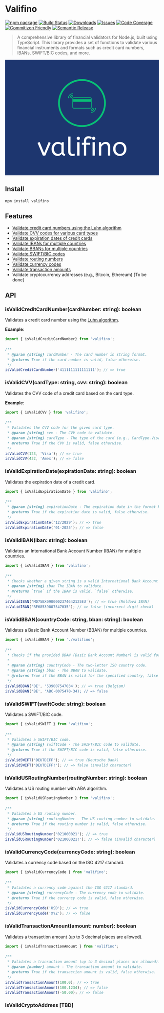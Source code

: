 # Valifino

[![npm package][npm-img]][npm-url]
[![Build Status][build-img]][build-url]
[![Downloads][downloads-img]][downloads-url]
[![Issues][issues-img]][issues-url]
[![Code Coverage][codecov-img]][codecov-url]
[![Commitizen Friendly][commitizen-img]][commitizen-url]
[![Semantic Release][semantic-release-img]][semantic-release-url]

> A comprehensive library of financial validators for Node.js, built using TypeScript. This library provides a set of functions to validate various financial instruments and formats such as credit card numbers, IBANs, SWIFT/BIC codes, and more.

![Valifino](./images/logo.png)

## Install

```bash
npm install valifino
```

## Features

- [Validate credit card numbers using the Luhn algorithm](#isvalidcreditcardnumbercardnumber-string-boolean)
- [Validate CVV codes for various card types](#isvalidcvvcardtype-string-cvv-string-boolean)
- [Validate expiration dates of credit cards](#isvalidexpirationdateexpirationdate-string-boolean)
- [Validate IBANs for multiple countries](#isvalidibaniban-string-boolean)
- [Validate BBANs for multiple countries](#isvalidbbancountrycode-string-bban-string-boolean)
- [Validate SWIFT/BIC codes](#isvalidswiftswiftcode-string-boolean)
- [Validate routing numbers](#isvalidusroutingnumberroutingnumber-string-boolean)
- [Validate currency codes](#isvalidcurrencycodecurrencycode-string-boolean)
- [Validate transaction amounts](#isvalidtransactionamountamount-number-boolean)
- Validate cryptocurrency addresses (e.g., Bitcoin, Ethereum) [To be done]

## API

### isValidCreditCardNumber(cardNumber: string): boolean

Validates a credit card number using the [Luhn algorithm](https://en.wikipedia.org/wiki/Luhn_algorithm).

**Example**:
```ts
import { isValidCreditCardNumber} from 'valifino';

/**
 * @param {string} cardNumber - The card number in string format.
 * @returns True if the card number is valid, false otherwise.
 */
isValidCreditCardNumber('4111111111111111'); // => true
```

### isValidCVV(cardType: string, cvv: string): boolean

Validates the CVV code of a credit card based on the card type.

**Example**:
```ts
import { isValidCVV } from 'valifino';

/**
 * Validates the CVV code for the given card type.
 * @param {string} cvv - The CVV code to validate.
 * @param {string} cardType - The type of the card (e.g., CardType.Visa, CardType.MasterCard).
 * @returns True if the CVV is valid, false otherwise.
 */
isValidCVV(123, 'Visa'); // => true
isValidCVV(432, 'Amex'); // => false
```

### isValidExpirationDate(expirationDate: string): boolean

Validates the expiration date of a credit card.

```ts
import { isValidExpirationDate } from 'valifino';

/**
 * @param {string} expirationDate - The expiration date in the format MM/YY or MM/YYYY.
 * @returns True if the expiration date is valid, false otherwise.
 */
isValidExpirationDate('12/2029'); // => true
isValidExpirationDate('01-2025'); // => false
```

### isValidIBAN(iban: string): boolean

Validates an International Bank Account Number (IBAN) for multiple countries.

```ts
import { isValidIBAN } from 'valifino';

/**
 * Checks whether a given string is a valid International Bank Account Number (IBAN).
 * @param {string} iban The IBAN to validate.
 * @returns `true` if the IBAN is valid, `false` otherwise.
 */
isValidIBAN('MD75EX0900002374642125EU'); // => true (Moldova IBAN)
isValidIBAN('BE68539007547035'); // => false (incorrect digit check)
````

### isValidBBAN(countryCode: string, bban: string): boolean

Validates a Basic Bank Account Number (BBAN) for multiple countries.

```ts
import { isValidBBAN } from './valifino';

/**
 * Checks if the provided BBAN (Basic Bank Account Number) is valid for a given country.
 *
 * @param {string} countryCode - The two-letter ISO country code.
 * @param {string} bban - The BBAN to validate.
 * @returns True if the BBAN is valid for the specified country, false otherwise.
 */
isValidBBAN('BE', '539007547034'); // => true (Belgium)
isValidBBAN('BE', 'ABC-0075470-34); // => false
```

### isValidSWIFT(swiftCode: string): boolean

Validates a SWIFT/BIC code.

```ts
import { isValidSWIFT } from 'valifino';

/**
 * Validates a SWIFT/BIC code.
 * @param {string} swiftCode - The SWIFT/BIC code to validate.
 * @returns True if the SWIFT/BIC code is valid, false otherwise.
 */
isValidSWIFT('DEUTDEFF'); // => true (Deutsche Bank)
isValidSWIFT('DEUTDEFF!'); // => false (invalid character)
```
### isValidUSRoutingNumber(routingNumber: string): boolean

Validates a US routing number with ABA algorithm.

```ts
import { isValidUSRoutingNumber } from 'valifino';

/**
 * Validates a US routing number.
 * @param {string} routingNumber - The US routing number to validate.
 * @returns True if the routing number is valid, false otherwise.
 */
isValidUSRoutingNumber('021000021'); // => true
isValidUSRoutingNumber('021000021!'); // => false (invalid character)
```

### isValidCurrencyCode(currencyCode: string): boolean

Validates a currency code based on the ISO 4217 standard.

```ts
import { isValidCurrencyCode } from 'valifino';

/**
 * Validates a currency code against the ISO 4217 standard.
 * @param {string} currencyCode - The currency code to validate.
 * @returns True if the currency code is valid, false otherwise.
 */
isValidCurrencyCode('USD'); // => true
isValidCurrencyCode('XYZ'); // => false
```

### isValidTransactionAmount(amount: number): boolean

Validates a transaction amount (up to 3 decimal places are allowed).

```ts
import { isValidTransactionAmount } from 'valifino';

/**
 * Validates a transaction amount (up to 3 decimal places are allowed).
 * @param {number} amount - The transaction amount to validate.
 * @returns True if the transaction amount is valid, false otherwise.
 */
isValidTransactionAmount(100.0); // => true
isValidTransactionAmount(100.1234); // => false
isValidTransactionAmount(-50.00); // => false
```

### isValidCryptoAddress [TBD]

[build-img]:https://github.com/aboutml/valifino/actions/workflows/release.yml/badge.svg
[build-url]:https://github.com/aboutml/valifino/actions/workflows/release.yml
[downloads-img]:https://img.shields.io/npm/dt/valifino
[downloads-url]:https://www.npmtrends.com/valifino
[npm-img]:https://img.shields.io/npm/v/valifino
[npm-url]:https://www.npmjs.com/package/valifino
[issues-img]:https://img.shields.io/github/issues/aboutml/valifino
[issues-url]:https://github.com/aboutml/valifino/issues
[codecov-img]:https://codecov.io/gh/aboutml/valifino/branch/main/graph/badge.svg
[codecov-url]:https://codecov.io/gh/aboutml/valifino
[semantic-release-img]:https://img.shields.io/badge/%20%20%F0%9F%93%A6%F0%9F%9A%80-semantic--release-e10079.svg
[semantic-release-url]:https://github.com/semantic-release/semantic-release
[commitizen-img]:https://img.shields.io/badge/commitizen-friendly-brightgreen.svg
[commitizen-url]:http://commitizen.github.io/cz-cli/
